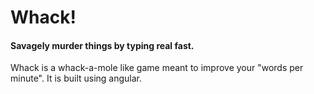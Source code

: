 # Whack!
#### Savagely murder things by typing real fast.
Whack is a whack-a-mole like game meant to improve your "words per minute".
It is built using angular. 